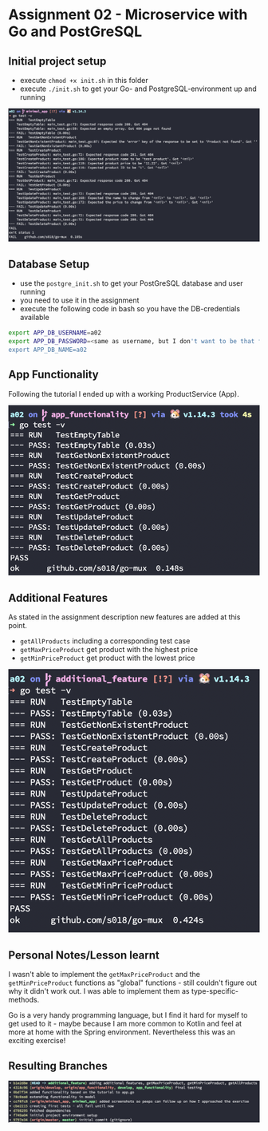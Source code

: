 # Assignment 02 - Microservice with Go and PostGreSQL

## Initial project setup 
- execute `chmod +x init.sh` in this folder
- execute `./init.sh` to get your Go- and PostgreSQL-environment up and running

![](screenshots/initial_app_testing_setup.png)

## Database Setup
- use the `postgre_init.sh` to get your PostGreSQL database and user running
- you need to use it in the assignment
- execute the following code in bash so you have the DB-credentials available

```bash
export APP_DB_USERNAME=a02
export APP_DB_PASSWORD=<same as username, but I don't want to be that forthcoming>
export APP_DB_NAME=a02
```
## App Functionality
Following the tutorial I ended up with a working ProductService (App).

![](screenshots/final_testing.png)

## Additional Features
As stated in the assignment description new features are added at this point.

- `getAllProducts` including a corresponding test case
- `getMaxPriceProduct` get product with the highest price
- `getMinPriceProduct` get product with the lowest price

![](screenshots/new_features_tests.png)

## Personal Notes/Lesson learnt
I wasn't able to implement the `getMaxPriceProduct` and the `getMinPriceProduct` functions as "global" functions - still couldn't figure out why it didn't work out. I was able to implement them as type-specific-methods.

Go is a very handy programming language, but I find it hard for myself to get used to it - maybe because I am more common to Kotlin and feel at more at home with the Spring environment. Nevertheless this was an exciting exercise!

## Resulting Branches
![](screenshots/result.png)
